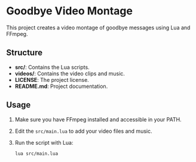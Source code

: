 # Goodbye Video Montage

This project creates a video montage of goodbye messages using Lua and FFmpeg.

## Structure

- **src/**: Contains the Lua scripts.
- **videos/**: Contains the video clips and music.
- **LICENSE**: The project license.
- **README.md**: Project documentation.

## Usage

1. Make sure you have FFmpeg installed and accessible in your PATH.
2. Edit the `src/main.lua` to add your video files and music.
3. Run the script with Lua:

   ```bash
   lua src/main.lua
   
